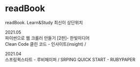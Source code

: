 # readBook
readBook. Learn&amp;Study
최신이 상단위치

2021.05  
파이썬으로 웹 크롤러 만들기 \[2판\]- 한빛미디어  
Clean Code 클린 코드 - 인사이트(insight) /



2021.04  
스프링퀵스타트 - 루비페이퍼 / SRPING QUICK START - RUBYPAPER



